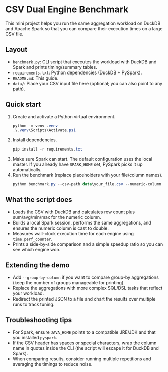 # CSV Dual Engine Benchmark

This mini project helps you run the same aggregation workload on DuckDB and Apache Spark so that you can compare their execution times on a large CSV file.

## Layout

- `benchmark.py`: CLI script that executes the workload with DuckDB and Spark and prints timing/summary tables.
- `requirements.txt`: Python dependencies (DuckDB + PySpark).
- `README.md`: This guide.
- `data/`: Place your CSV input file here (optional; you can also point to any path).

## Quick start

1. Create and activate a Python virtual environment.
   ```powershell
   python -m venv .venv
   .\.venv\Scripts\Activate.ps1
   ```
2. Install dependencies.
   ```powershell
   pip install -r requirements.txt
   ```
3. Make sure Spark can start. The default configuration uses the local master. If you already have `SPARK_HOME` set, PySpark picks it up automatically.
4. Run the benchmark (replace placeholders with your file/column names).
   ```powershell
   python benchmark.py --csv-path data\your_file.csv --numeric-column amount
   ```

## What the script does

- Loads the CSV with DuckDB and calculates row count plus sum/avg/min/max for the numeric column.
- Builds a local Spark session, performs the same aggregations, and ensures the numeric column is cast to double.
- Measures wall-clock execution time for each engine using `time.perf_counter`.
- Prints a side-by-side comparison and a simple speedup ratio so you can see which engine won.

## Extending the demo

- Add `--group-by-column` if you want to compare group-by aggregations (keep the number of groups manageable for printing).
- Replace the aggregations with more complex SQL/DSL tasks that reflect your workload.
- Redirect the printed JSON to a file and chart the results over multiple runs to track tuning.

## Troubleshooting tips

- For Spark, ensure `JAVA_HOME` points to a compatible JRE/JDK and that you installed `pyspark`.
- If the CSV header has spaces or special characters, wrap the column name in quotes inside the CLI (the script will escape it for DuckDB and Spark).
- When comparing results, consider running multiple repetitions and averaging the timings to reduce noise.
